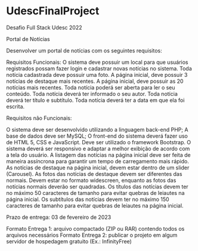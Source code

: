 # UdescFinalProject
 
Desafio Full Stack Udesc 2022

Portal de Notícias

Desenvolver um portal de notícias com os seguintes requisitos:

Requisitos Funcionais:
O sistema deve possuir um local para que usuários registrados possam fazer login e cadastrar novas notícias no sistema.
Toda notícia cadastrada deve possuir uma foto. 
A página inicial, deve possuir 3 notícias de destaque mais recentes.
A página inicial, deve possuir as 20 notícias mais recentes.
Toda notícia poderá ser aberta para ler o seu conteúdo.
Toda notícia deverá ter informado o seu autor.
Toda notícia deverá ter título e subtítulo.
Toda notícia deverá ter a data em que ela foi escrita.


Requisitos não Funcionais:

O sistema deve ser desenvolvido utilizando a linguagem back-end PHP;
A base de dados deve ser MySQL;
O front-end do sistema deverá fazer uso de HTML 5, CSS e JavaScript. Deve ser utilizado o framework Bootstrap.
O sistema deverá ser responsivo e adaptar a melhor exibição de acordo com a tela do usuário.
A listagem das notícias na página inicial deve ser feita de maneira assíncrona para garantir um tempo de carregamento mais rápido.
As notícias de destaque na página inicial, devem estar dentro de um slider (Carousel).
As fotos das notícias de destaque devem ser diferentes das normais. Devem estar no formato widescreen, enquanto as fotos das notícias normais deverão ser quadradas.
Os títulos das notícias devem ter no máximo 50 caracteres de tamanho para evitar quebras de leiautes na página inicial.
Os subtítulos das notícias devem ter no máximo 150 caracteres de tamanho para evitar quebras de leiautes na página inicial.


Prazo de entrega: 03 de fevereiro de 2023

Formato Entrega 1: arquivo compactado (ZIP ou RAR) contendo todos os arquivos necessários
Formato Entrega 2: publicar o projeto em algum servidor de hospedagem gratuito (Ex.: InfinityFree)